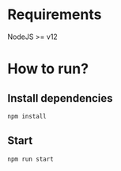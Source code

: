 # Requirements
NodeJS >= v12

# How to run?

## Install dependencies
```
npm install
```

## Start
```
npm run start
```


